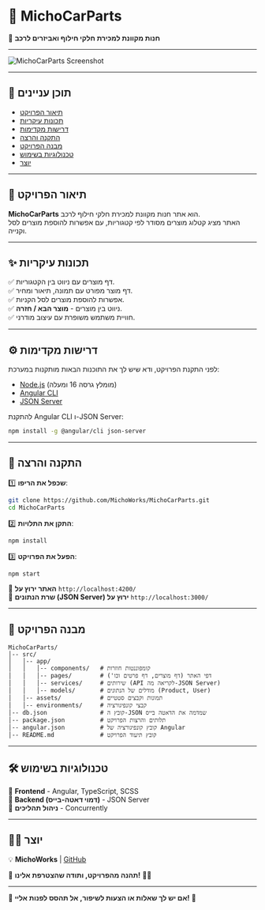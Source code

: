 
# 🚗 **MichoCarParts**  
🔧 **חנות מקוונת למכירת חלקי חילוף ואביזרים לרכב**  

---

![MichoCarParts Screenshot](./assets/screenshot.png)

---

## 📌 **תוכן עניינים**  
- [תיאור הפרויקט](#-תיאור-הפרויקט)  
- [תכונות עיקריות](#-תכונות-עיקריות)  
- [דרישות מקדימות](#-דרישות-מקדימות)  
- [התקנה והרצה](#-התקנה-והרצה)  
- [מבנה הפרויקט](#-מבנה-הפרויקט)  
- [טכנולוגיות בשימוש](#-טכנולוגיות-בשימוש)  
- [יוצר](#-יוצר)  

---

## 📝 **תיאור הפרויקט**  
**MichoCarParts** הוא אתר חנות מקוונת למכירת חלקי חילוף לרכב.  
האתר מציג קטלוג מוצרים מסודר לפי קטגוריות, עם אפשרות להוספת מוצרים לסל וקנייה.  

---

## ✨ **תכונות עיקריות**  
✅ דף מוצרים עם ניווט בין הקטגוריות.  
✅ דף מוצר מפורט עם תמונה, תיאור ומחיר.  
✅ אפשרות להוספת מוצרים לסל הקניות.  
✅ ניווט בין מוצרים - **מוצר הבא / חזרה**.  
✅ חוויית משתמש משופרת עם עיצוב מודרני.  

---

## ⚙ **דרישות מקדימות**  
לפני התקנת הפרויקט, ודא שיש לך את התוכנות הבאות מותקנות במערכת:  
- [Node.js](https://nodejs.org/) (מומלץ גרסה 16 ומעלה)  
- [Angular CLI](https://angular.io/cli)  
- [JSON Server](https://www.npmjs.com/package/json-server)  

להתקנת Angular CLI ו-JSON Server:  
```bash
npm install -g @angular/cli json-server
```

---

## 🚀 **התקנה והרצה**  
1️⃣ **שכפל את הריפו**:  
```bash
git clone https://github.com/MichoWorks/MichoCarParts.git
cd MichoCarParts
```
  
2️⃣ **התקן את התלויות**:  
```bash
npm install
```
  
3️⃣ **הפעל את הפרויקט**:  
```bash
npm start
```
🔹 **האתר ירוץ על** `http://localhost:4200/`  
🔹 **שרת הנתונים (JSON Server) ירוץ על** `http://localhost:3000/`  

---

## 📂 **מבנה הפרויקט**  
```
MichoCarParts/
│-- src/
│   │-- app/
│   │   │-- components/   # קומפוננטות חוזרות
│   │   │-- pages/        # דפי האתר (דף מוצרים, דף פרטים וכו')
│   │   │-- services/     # שירותים (API לקריאה מה-JSON Server)
│   │   │-- models/       # מודלים של הנתונים (Product, User)
│   │-- assets/           # תמונות וקבצים סטטיים
│   │-- environments/     # קבצי קונפיגורציה
│-- db.json               # קובץ ה-JSON שמדמה את הדאטה בייס
│-- package.json          # תלותים והרצות הפרויקט
│-- angular.json          # קובץ קונפיגורציה של Angular
│-- README.md             # קובץ תיעוד הפרויקט
```

---

## 🛠 **טכנולוגיות בשימוש**  
🔹 **Frontend** - Angular, TypeScript, SCSS  
🔹 **Backend (דמוי דאטה-בייס)** - JSON Server  
🔹 **ניהול תהליכים** - Concurrently  

---

## 👨‍💻 **יוצר**  
💡 **MichoWorks** | [GitHub](https://github.com/MichoWorks)  

🚀 **תהנה מהפרויקט, ותודה שהצטרפת אלינו!** 🚗💨  

---

🎯 **אם יש לך שאלות או הצעות לשיפור, אל תהסס לפנות אליי!** 🚀
```

